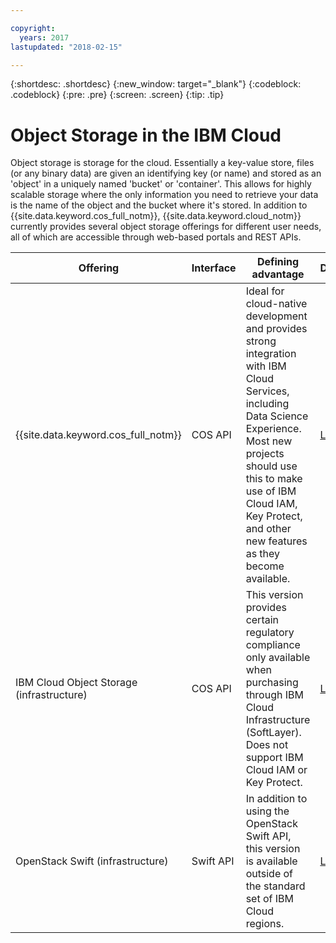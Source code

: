 ```yaml
---

copyright:
  years: 2017
lastupdated: "2018-02-15"

---
```

{:shortdesc: .shortdesc}
{:new_window: target="_blank"}
{:codeblock: .codeblock}
{:pre: .pre}
{:screen: .screen}
{:tip: .tip}


# Object Storage in the IBM Cloud

Object storage is storage for the cloud.  Essentially a key-value store, files (or any binary data) are given an identifying key (or name) and stored as an 'object' in a uniquely named 'bucket' or 'container'. This allows for highly scalable storage where the only information you need to retrieve your data is the name of the object and the bucket where it's stored.
In addition to {{site.data.keyword.cos_full_notm}}, {{site.data.keyword.cloud_notm}} currently provides several object storage offerings for different user needs, all of which are accessible through web-based portals and REST APIs.

| Offering                                   | Interface | Defining advantage                             | Docs |
|--------------------------------------------|-----------|------------------------------------------------|------|
| {{site.data.keyword.cos_full_notm}}        | COS API   | Ideal for cloud-native development and provides strong integration with IBM Cloud Services, including Data Science Experience. Most new projects should use this to make use of IBM Cloud IAM, Key Protect, and other new features as they become available. | [Link](/docs/services/cloud-object-storage/getting-started.html) |
| IBM Cloud Object Storage (infrastructure)  | COS API   | This version provides certain regulatory compliance only available when purchasing through IBM Cloud Infrastructure (SoftLayer).  Does not support IBM Cloud IAM or Key Protect. | [Link](/docs/infrastructure/cloud-object-storage-infrastructure/about-cos.html) |
| OpenStack Swift (infrastructure)           | Swift API | In addition to using the OpenStack Swift API, this version is available outside of the standard set of IBM Cloud regions. | [Link](/docs/infrastructure/objectstorage-swift/index.html) |

